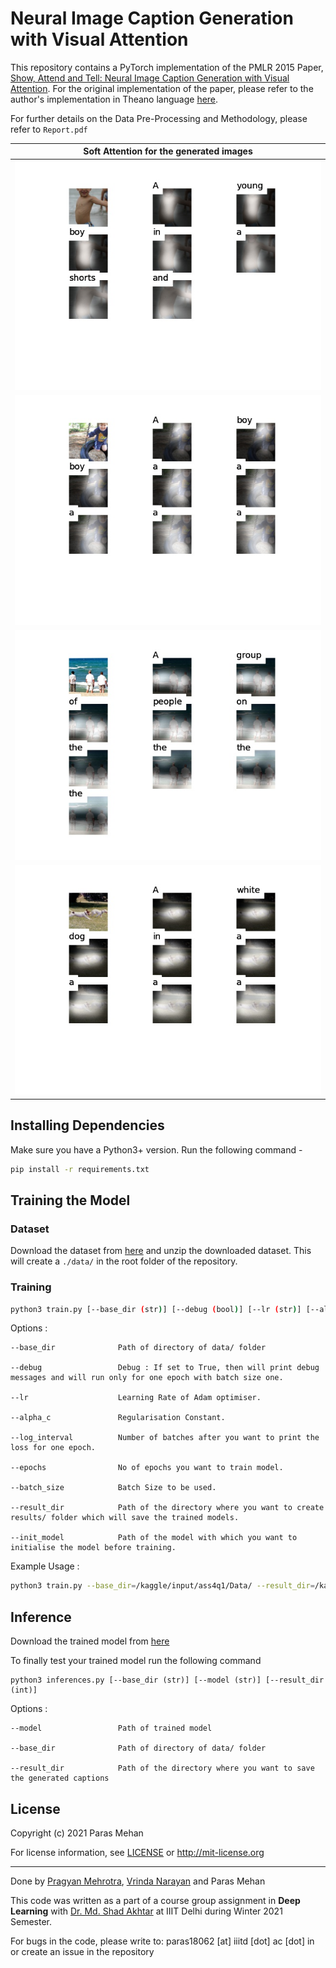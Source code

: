 # Neural Image Caption Generation with Visual Attention

This repository contains a PyTorch implementation of the PMLR 2015 Paper, [Show, Attend and Tell: Neural Image Caption Generation with Visual Attention](http://proceedings.mlr.press/v37/xuc15.html). For the original implementation of the paper, please refer to the author's implementation in Theano language [here](https://github.com/kelvinxu/arctic-captions).

For further details on the Data Pre-Processing and Methodology, please refer to ```Report.pdf```

| Soft Attention for the generated images |
|----------------------|
| ![](Images/106490881_5a2dd9b7bd.jpg) |
| ![](Images/136644343_0e2b423829.jpg) |
| ![](Images/160792599_6a7ec52516.jpg) |
| ![](Images/249394748_2e4acfbbb5.jpg) |

## Installing Dependencies

Make sure you have a Python3+ version. Run the following command - 

```bash
pip install -r requirements.txt
```

## Training the Model

### Dataset

Download the dataset from [here](https://drive.google.com/file/d/1h6Mg9RsjUIJyerOZlH4yYRQCIQ5GP0dZ/view?usp=sharing) and unzip the downloaded dataset. This will create a ```./data/``` in the root folder of the repository.  

### Training
```bash
python3 train.py [--base_dir (str)] [--debug (bool)] [--lr (str)] [--alpha_c (float)] [--log_interval (int)] [--epochs (int)] [--batch_size (int)] [--result_dir (str)] [--init_model (str)]
```
Options : 
```
--base_dir              Path of directory of data/ folder

--debug                 Debug : If set to True, then will print debug messages and will run only for one epoch with batch size one. 

--lr                    Learning Rate of Adam optimiser. 

--alpha_c               Regularisation Constant.

--log_interval          Number of batches after you want to print the loss for one epoch.

--epochs                No of epochs you want to train model. 

--batch_size            Batch Size to be used. 

--result_dir            Path of the directory where you want to create results/ folder which will save the trained models. 

--init_model            Path of the model with which you want to initialise the model before training. 
```

Example Usage : 
```bash
python3 train.py --base_dir=/kaggle/input/ass4q1/Data/ --result_dir=/kaggle/working/results --init_model=/kaggle/input/show-33/33.pth
```
## Inference

Download the trained model from [here](https://drive.google.com/file/d/1cCsgWKPzt7_ihJeUVwE3miNvCDmfmvT1/view?usp=sharing)

To finally test your trained model run the following command

```
python3 inferences.py [--base_dir (str)] [--model (str)] [--result_dir (int)] 
```
Options : 
```
--model                 Path of trained model

--base_dir              Path of directory of data/ folder

--result_dir            Path of the directory where you want to save the generated captions

```

## License 

Copyright (c) 2021  Paras Mehan

For license information, see [LICENSE](LICENSE) or http://mit-license.org


- - -

Done by [Pragyan Mehrotra](https://github.com/pragyanmehrotra), [Vrinda Narayan](https://github.com/vrindaaa) and Paras Mehan


This code was written as a part of a course group assignment in **Deep Learning** with [Dr. Md. Shad Akhtar](https://iiitd.ac.in/shad) at IIIT Delhi during Winter 2021 Semester.

For bugs in the code, please write to: paras18062 [at] iiitd [dot] ac [dot] in or create an issue in the repository
